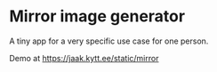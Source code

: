 # Mirror image generator

A tiny app for a very specific use case for one person.

Demo at https://jaak.kytt.ee/static/mirror
